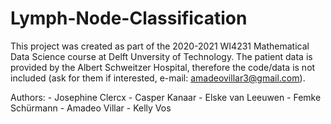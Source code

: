# Lymph-Node-Classification
This project was created as part of the 2020-2021 WI4231 Mathematical Data Science course at Delft Unversity of Technology. 
The patient data is provided by the Albert Schweitzer Hospital, therefore the code/data is not included (ask for them if interested, e-mail: amadeovillar3@gmail.com).

Authors: 
	- Josephine Clercx
	- Casper Kanaar
	- Elske van Leeuwen
	- Femke Schürmann
	- Amadeo Villar
	- Kelly Vos
